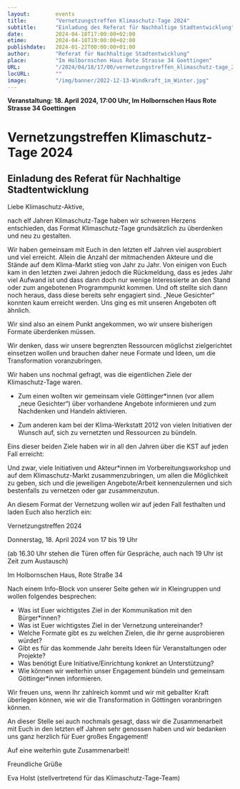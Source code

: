 ```yaml
---
layout:        events
title:         "Vernetzungstreffen Klimaschutz-Tage 2024"
subtitle:      "Einladung des Referat für Nachhaltige Stadtentwicklung"
date:          2024-04-18T17:00:00+02:00
etime:         2024-04-18T19:00:00+02:00
publishdate:   2024-01-22T00:00:00+01:00
author:        "Referat für Nachhaltige Stadtentwicklung"
place:         "Im Holbornschen Haus Rote Strasse 34 Goettingen"
URL:           "/2024/04/18/17/00/vernetzungstreffen_klimaschutz-tage_2024"
locURL:        ""
image:         "/img/banner/2022-12-13-Windkraft_im_Winter.jpg"
---
```


**Veranstaltung: 18. April 2024, 17:00 Uhr, Im Holbornschen Haus Rote Strasse 34 Goettingen**

Vernetzungstreffen Klimaschutz-Tage 2024
===========

Einladung des Referat für Nachhaltige Stadtentwicklung
-----------
Liebe Klimaschutz-Aktive,

nach elf Jahren Klimaschutz-Tage haben wir schweren Herzens entschieden, das Format Klimaschutz-Tage grundsätzlich zu überdenken und neu zu gestalten.

Wir haben gemeinsam mit Euch in den letzten elf Jahren viel ausprobiert und viel erreicht. Allein die Anzahl der mitmachenden Akteure und die Stände auf dem Klima-Markt stieg von Jahr zu Jahr. Von einigen von Euch kam in den letzten zwei Jahren jedoch die Rückmeldung, dass es jedes Jahr viel Aufwand ist und dass dann doch nur wenige Interessierte an den Stand oder zum angebotenen Programmpunkt kommen. Und oft stellte sich dann noch heraus, dass diese bereits sehr engagiert sind. „Neue Gesichter“ konnten kaum erreicht werden. Uns ging es mit unseren Angeboten oft ähnlich.

Wir sind also an einem Punkt angekommen, wo wir unsere bisherigen Formate überdenken müssen.

Wir denken, dass wir unsere begrenzten Ressourcen möglichst zielgerichtet einsetzen wollen und brauchen daher neue Formate und Ideen, um die Transformation voranzubringen.

Wir haben uns nochmal gefragt, was die eigentlichen Ziele der Klimaschutz-Tage waren.

- Zum einen wollten wir gemeinsam viele Göttinger*innen (vor allem „neue Gesichter“) über vorhandene Angebote informieren und zum Nachdenken und Handeln aktivieren.

- Zum anderen kam bei der Klima-Werkstatt 2012 von vielen Initiativen der Wunsch auf, sich zu vernetzten und Ressourcen zu bündeln.

 

Eins dieser beiden Ziele haben wir in all den Jahren über die KST auf jeden Fall erreicht:

Und zwar, viele Initiativen und Akteur*innen im Vorbereitungsworkshop und auf dem Klimaschutz-Markt zusammenzubringen, um allen die Möglichkeit zu geben, sich und die jeweiligen Angebote/Arbeit kennenzulernen und sich bestenfalls zu vernetzen oder gar zusammenzutun.

 

An diesem Format der Vernetzung wollen wir auf jeden Fall festhalten und laden Euch also herzlich ein:

 

Vernetzungstreffen 2024

Donnerstag, 18. April 2024 von 17 bis 19 Uhr

(ab 16.30 Uhr stehen die Türen offen für Gespräche, auch nach 19 Uhr ist Zeit zum Austausch)

Im Holbornschen Haus, Rote Straße 34

 

Nach einem Info-Block von unserer Seite gehen wir in Kleingruppen und wollen folgendes besprechen:

- Was ist Euer wichtigstes Ziel in der Kommunikation mit den Bürger*innen?
- Was ist Euer wichtigstes Ziel in der Vernetzung untereinander?
- Welche Formate gibt es zu welchen Zielen, die ihr gerne ausprobieren würdet?
- Gibt es für das kommende Jahr bereits Ideen für Veranstaltungen oder Projekte?
- Was benötigt Eure Initiative/Einrichtung konkret an Unterstützung?
- Wie können wir weiterhin unser Engagement bündeln und gemeinsam Göttinger*innen informieren.
 

Wir freuen uns, wenn Ihr zahlreich kommt und wir mit geballter Kraft überlegen können, wie wir die Transformation in Göttingen voranbringen können.

An dieser Stelle sei auch nochmals gesagt, dass wir die Zusammenarbeit mit Euch in den letzten elf Jahren sehr genossen haben und wir bedanken uns ganz herzlich für Euer großes Engagement!

 

Auf eine weiterhin gute Zusammenarbeit!

 

 

 

Freundliche Grüße

Eva Holst (stellvertretend für das Klimaschutz-Tage-Team)


